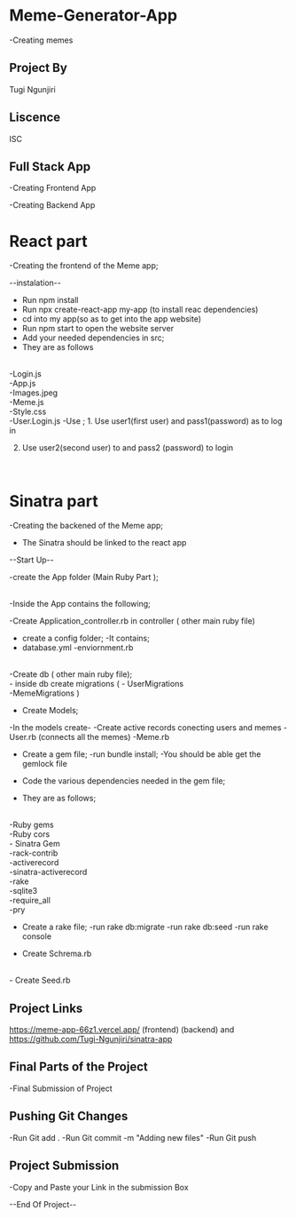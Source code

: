 # Meme-Generator-App
-Creating memes

## Project By
Tugi Ngunjiri

## Liscence
ISC

## Full Stack  App
-Creating Frontend App

-Creating Backend App


# React part
-Creating the frontend of the Meme 
app;

 --instalation--
 - Run npm install
 - Run npx create-react-app my-app (to install reac dependencies)
 - cd into  my app(so as to get into the app website)
 - Run npm start to open the website server
 - Add your needed dependencies in src;
  - They are as follows
 <br>
 -Login.js
 <br>
 -App.js
 <br>
 -Images.jpeg
 <br>
 -Meme.js
 <br>
 -Style.css
 <br>
 -User.Login.js
 -Use ;
 1. Use user1(first user)  and pass1(password) as  to log in

 2. Use user2(second user) to and  pass2 (password) to login
 <br>

# Sinatra part
-Creating the  backened of the Meme app;

- The Sinatra should be linked to the react app 

--Start Up--

-create the App folder (Main Ruby Part );

<br>
-Inside the App contains the following;
<br>

-Create Application_controller.rb in controller  ( other main ruby file)
<br>
- create  a config folder;
-It contains;
- database.yml
-enviornment.rb
<br>
-Create db  ( other main ruby file);
<br>
- inside db create migrations ( 
  - UserMigrations
  <br>
  -MemeMigrations
)

- Create Models;

-In the models create-
-Create active records conecting users and memes
-User.rb (connects all the memes)
-Meme.rb

- Create a gem file;
-run bundle install;
-You should  be able get the gemlock file
- Code the various dependencies needed in the gem file;

- They are as follows;
<br>
-Ruby gems
<br>
-Ruby cors
<br>
- Sinatra Gem
<br>
-rack-contrib
<br>
-activerecord
<br>
-sinatra-activerecord
<br>
-rake
<br>
-sqlite3
<br>
-require_all
<br>
-pry

- Create a rake file;
-run rake db:migrate
-run rake db:seed
-run rake console

- Create Schrema.rb
<br>
- Create Seed.rb
<br>



## Project  Links

  https://meme-app-66z1.vercel.app/ (frontend)
   (backend) and https://github.com/Tugi-Ngunjiri/sinatra-app

## Final Parts of the Project
-Final Submission of Project

## Pushing Git Changes
 -Run Git add .
 -Run Git commit -m "Adding new files"
 -Run Git push


## Project Submission
-Copy and Paste your Link in the submission Box

--End Of Project--
